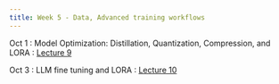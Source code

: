 ```yaml
---
title: Week 5 - Data, Advanced training workflows
---
```


Oct 1
: Model Optimization: Distillation, Quantization, Compression, and LORA
  : [Lecture 9](../assets/lectures/lecture9/under-construction-gif-17.gif)

<!-- : Large Data for Computer Vision and LLMs  
  : [Lecture 9](../assets/lectures/lecture9/under-construction-gif-17.gif) -->

Oct 3
: LLM fine tuning and LORA
  : [Lecture 10](../assets/lectures/lecture10/under-construction-gif-17.gif)

